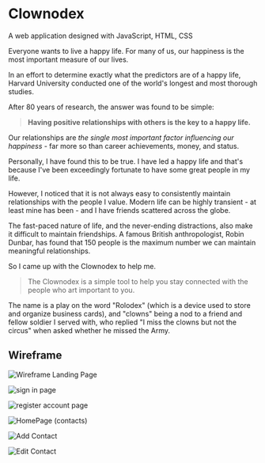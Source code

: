 # Clownodex

A web application designed with JavaScript, HTML, CSS

Everyone wants to live a happy life. For many of us, our happiness is the most important measure of our lives.  

In an effort to determine exactly what the predictors are of a happy life, Harvard University conducted one of the world's longest and most thorough studies.

 After 80 years of research, the answer was found to be simple:

> **Having positive relationships with others is the key to a happy life.**

Our relationships are *the single most important factor influencing our happiness* - far more so than career achievements, money, and status.

Personally, I have found this to be true. I have led a happy life and that's because I've been exceedingly fortunate to have some great people in my life. 

However, I noticed that it is not always easy to consistently maintain relationships with the people I value. Modern life can be highly transient - at least mine has been - and I have friends scattered across the globe.

The fast-paced nature of life, and the never-ending distractions, also make it difficult to maintain friendships. A famous British anthropologist, Robin Dunbar, has found that 150 people is the maximum number we can maintain meaningful relationships.

So I came up with the Clownodex to help me.

> The Clownodex is a simple tool to help you stay connected with the people who art important to you.

The name is a play on the word "Rolodex" (which is a device used to store and organize business cards), and "clowns" being a nod to a friend and fellow soldier I served with, who replied "I miss the clowns but not the circus" when asked whether he missed the Army. 

## Wireframe

![Wireframe Landing Page](https://github.com/user-attachments/assets/138d0690-bbb6-4054-bbf7-526451c1bccf)

![sign in page](https://github.com/user-attachments/assets/431278ba-106b-4132-b975-432c66f5575b)

![register account page](https://github.com/user-attachments/assets/c163270e-f889-4d46-8440-ce06c58a74ee)

![HomePage (contacts)](https://github.com/user-attachments/assets/b83be0be-98df-45e2-94ce-f55b4ee7b9d2)

![Add Contact](https://github.com/user-attachments/assets/f02e68f2-3cec-492c-8dfd-541db9d6d14d)

![Edit Contact](https://github.com/user-attachments/assets/ece98cc9-28ea-4647-a1ea-8c9951c31621)
